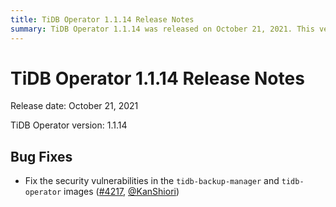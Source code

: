 ```yaml
---
title: TiDB Operator 1.1.14 Release Notes
summary: TiDB Operator 1.1.14 was released on October 21, 2021. This version includes bug fixes for security vulnerabilities in the `tidb-backup-manager` and `tidb-operator` images.
---
```


# TiDB Operator 1.1.14 Release Notes

Release date: October 21, 2021

TiDB Operator version: 1.1.14

## Bug Fixes

- Fix the security vulnerabilities in the `tidb-backup-manager` and `tidb-operator` images ([#4217](https://github.com/pingcap/tidb-operator/pull/4217), [@KanShiori](https://github.com/KanShiori))
